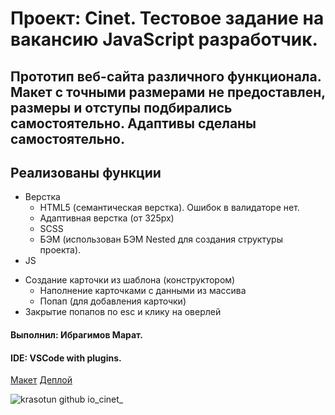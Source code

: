 # Проект: Cinet. Тестовое задание на вакансию JavaScript разработчик.
## Прототип веб-сайта различного функционала. Макет с точными размерами не предоставлен, размеры и отступы подбирались самостоятельно. Адаптивы сделаны самостоятельно.
## Реализованы функции
 * Верстка
	+ HTML5 (семантическая верстка). Ошибок в валидаторе нет.
	+ Адаптивная верстка (от 325px)
	+ SCSS
	+ БЭМ (использован БЭМ Nested для создания структуры проекта).
 * JS
  + Создание карточки из шаблона (конструктором)
	+ Наполнение карточками с данными из массива
	+ Попап (для добавления карточки)
  + Закрытие попапов по esc и клику на оверлей

#### Выполнил: Ибрагимов Марат.
#### IDE: VSCode with plugins.
[Макет](https://1drv.ms/u/s!AlZ5_XriuO1G3YAgbdoAPhuOAnZHsg?e=aQan1M)
[Деплой](https://krasotun.github.io/cinet/)

![krasotun github io_cinet_](https://user-images.githubusercontent.com/88790010/161042418-052f6209-49cf-4554-a6da-19976e3ab289.png)

